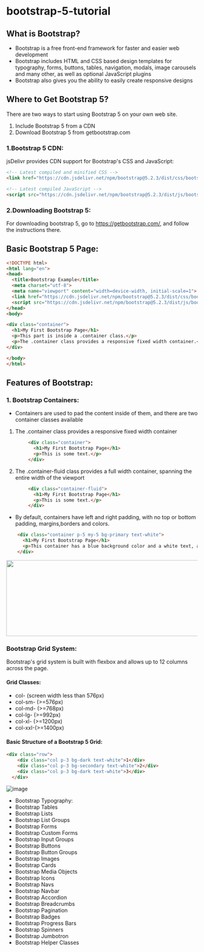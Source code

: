# bootstrap-5-tutorial

## What is Bootstrap?
- Bootstrap is a free front-end framework for faster and easier web development
- Bootstrap includes HTML and CSS based design templates for typography, forms, buttons, tables, navigation, modals, image carousels and many other, as well as optional JavaScript plugins
- Bootstrap also gives you the ability to easily create responsive designs

## Where to Get Bootstrap 5?
There are two ways to start using Bootstrap 5 on your own web site.
1. Include Bootstrap 5 from a CDN
2. Download Bootstrap 5 from getbootstrap.com

### 1.Bootstrap 5 CDN:
jsDelivr provides CDN support for Bootstrap's CSS and JavaScript:
``` html
<!-- Latest compiled and minified CSS -->
<link href="https://cdn.jsdelivr.net/npm/bootstrap@5.2.3/dist/css/bootstrap.min.css" rel="stylesheet">

<!-- Latest compiled JavaScript -->
<script src="https://cdn.jsdelivr.net/npm/bootstrap@5.2.3/dist/js/bootstrap.bundle.min.js"></script>
```

### 2.Downloading Bootstrap 5:
For downloading bootstrap 5, go to https://getbootstrap.com/, and follow the instructions there.

## Basic Bootstrap 5 Page:
``` html
<!DOCTYPE html>
<html lang="en">
<head>
  <title>Bootstrap Example</title>
  <meta charset="utf-8">
  <meta name="viewport" content="width=device-width, initial-scale=1">
  <link href="https://cdn.jsdelivr.net/npm/bootstrap@5.2.3/dist/css/bootstrap.min.css" rel="stylesheet">
  <script src="https://cdn.jsdelivr.net/npm/bootstrap@5.2.3/dist/js/bootstrap.bundle.min.js"></script>
</head>
<body>

<div class="container">
  <h1>My First Bootstrap Page</h1>
  <p>This part is inside a .container class.</p>
  <p>The .container class provides a responsive fixed width container.</p>
</div>

</body>
</html>
```

## Features of Bootstrap:
### 1. Bootstrap Containers:
+ Containers are used to pad the content inside of them, and there are two container classes available
1. The .container class provides a responsive fixed width container
``` html
        <div class="container">
          <h1>My First Bootstrap Page</h1>
          <p>This is some text.</p>
        </div>
```
2. The .container-fluid class provides a full width container, spanning the entire width of the viewport
``` html
        <div class="container-fluid">
          <h1>My First Bootstrap Page</h1>
          <p>This is some text.</p>
        </div>
```

+ By default, containers have left and right padding, with no top or bottom padding, margins,borders and colors.
``` html
    <div class="container p-5 my-5 bg-primary text-white">
      <h1>My First Bootstrap Page</h1>
      <p>This container has a blue background color and a white text, and some extra padding and margins.</p>
    </div> 
```

<img src="https://user-images.githubusercontent.com/70798723/210711942-90ce9d14-01c2-4531-9def-5d762ca409c3.png" width="800" height="200">


### Bootstrap Grid System:
Bootstrap's grid system is built with flexbox and allows up to 12 columns across the page.
#### Grid Classes:
+ col- (screen width less than 576px)
+ col-sm- (>=576px)
+ col-md- (>=768px)
+ col-lg- (>=992px)
+ col-xl- (>=1200px)
+ col-xxl-(>=1400px)
#### Basic Structure of a Bootstrap 5 Grid:
``` html
<div class="row">
    <div class="col p-3 bg-dark text-white">1</div>
    <div class="col p-3 bg-secondary text-white">2</div>
    <div class="col p-3 bg-dark text-white">3</div>
  </div>
```
![image](https://user-images.githubusercontent.com/70798723/210713742-12314e4f-3fa2-491d-8b96-3afe247bbb3b.png)



+ Bootstrap Typography:
+ Bootstrap Tables
+ Bootstrap Lists
+ Bootstrap List Groups
+ Bootstrap Forms
+ Bootstrap Custom Forms
+ Bootstrap Input Groups
+ Bootstrap Buttons
+ Bootstrap Button Groups
+ Bootstrap Images
+ Bootstrap Cards
+ Bootstrap Media Objects
+ Bootstrap Icons
+ Bootstrap Navs
+ Bootstrap Navbar
+ Bootstrap Accordion
+ Bootstrap Breadcrumbs
+ Bootstrap Pagination
+ Bootstrap Badges
+ Bootstrap Progress Bars
+ Bootstrap Spinners
+ Bootstrap Jumbotron
+ Bootstrap Helper Classes

